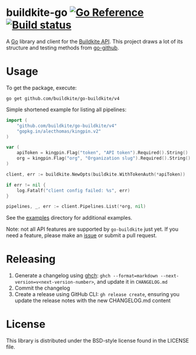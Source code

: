 # buildkite-go [![Go Reference](https://pkg.go.dev/badge/github.com/buildkite/go-buildkite.svg)](https://pkg.go.dev/github.com/buildkite/go-buildkite/v4) [![Build status](https://badge.buildkite.com/b16a0d730b8732a1cfba06068f8450aa7cc4b2cf40eb6e6717.svg?branch=master)](https://buildkite.com/buildkite/go-buildkite)

A [Go](http://golang.org) library and client for the [Buildkite API](https://buildkite.com/docs/api). This project draws a lot of its structure and testing methods from [go-github](https://github.com/google/go-github).

# Usage

To get the package, execute:

```
go get github.com/buildkite/go-buildkite/v4
```

Simple shortened example for listing all pipelines:

```go
import (
    "github.com/buildkite/go-buildkite/v4"
    "gopkg.in/alecthomas/kingpin.v2"
)

var (
    apiToken = kingpin.Flag("token", "API token").Required().String()
    org = kingpin.Flag("org", "Organization slug").Required().String()
)

client, err := buildkite.NewOpts(buildkite.WithTokenAuth(*apiToken))

if err != nil {
	log.Fatalf("client config failed: %s", err)
}

pipelines, _, err := client.Pipelines.List(*org, nil)
```

See the [examples](https://github.com/buildkite/go-buildkite/tree/master/examples) directory for additional examples.

Note: not all API features are supported by `go-buildkite` just yet. If you need a feature, please make an [issue](https://github.com/buildkite/go-buildkite/issues) or submit a pull request.

# Releasing

1. Generate a changelog using [ghch](https://github.com/Songmu/ghch): `ghch --format=markdown --next-version=v<next-version-number>`, and update it in `CHANGELOG.md`
3. Commit the changelog
4. Create a release using GitHub CLI: `gh release create`, ensuring you update the release notes with the new CHANGELOG.md content

# License

This library is distributed under the BSD-style license found in the LICENSE file.
